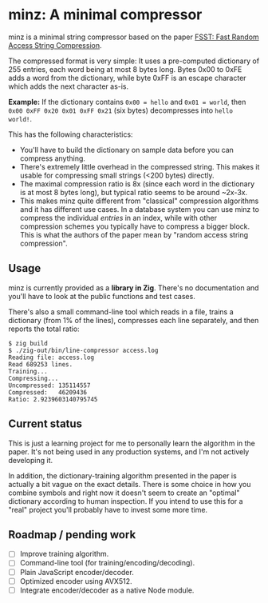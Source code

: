 # minz: A minimal compressor

minz is a minimal string compressor based on the paper [FSST: Fast Random Access String Compression](http://www.vldb.org/pvldb/vol13/p2649-boncz.pdf).

The compressed format is very simple:
It uses a pre-computed dictionary of 255 entries, each word being at most 8 bytes long.
Bytes 0x00 to 0xFE adds a word from the dictionary, while byte 0xFF is an escape character which adds the next character as-is.

**Example:** If the dictionary contains `0x00 = hello` and `0x01 = world`,
then `0x00 0xFF 0x20 0x01 0xFF 0x21` (six bytes) decompresses into `hello world!`.

This has the following characteristics:

* You'll have to build the dictionary on sample data before you can compress anything.
* There's extremely little overhead in the compressed string. 
  This makes it usable for compressing small strings (<200 bytes) directly.
* The maximal compression ratio is 8x (since each word in the dictionary is at most 8 bytes long), but typical ratio seems to be around ~2x-3x.
* This makes minz quite different from "classical" compression algorithms and it has different use cases.
  In a database system you can use minz to compress the individual _entries_ in an index,
  while with other compression schemes you typically have to compress a bigger block.
  This is what the authors of the paper mean by "random access string compression".

## Usage

minz is currently provided as a **library in Zig**.
There's no documentation and you'll have to look at the public functions and test cases.

There's also a small command-line tool which reads in a file, trains a dictionary (from 1% of the lines), compresses each line separately, and then reports the total ratio:

```
$ zig build
$ ./zig-out/bin/line-compressor access.log
Reading file: access.log
Read 689253 lines.
Training...
Compressing...
Uncompressed: 135114557
Compressed:   46209436
Ratio: 2.9239603140795745
```

## Current status

This is just a learning project for me to personally learn the algorithm in the paper.
It's not being used in any production systems, and I'm not actively developing it.

In addition, the dictionary-training algorithm presented in the paper is actually a bit vague on the exact details.
There is some choice in how you combine symbols and right now it doesn't seem to create an "optimal" dictionary according to human inspection.
If you intend to use this for a "real" project you'll probably have to invest some more time.

## Roadmap / pending work

- [ ] Improve training algorithm.
- [ ] Command-line tool (for training/encoding/decoding).
- [ ] Plain JavaScript encoder/decoder.
- [ ] Optimized encoder using AVX512.
- [ ] Integrate encoder/decoder as a native Node module.